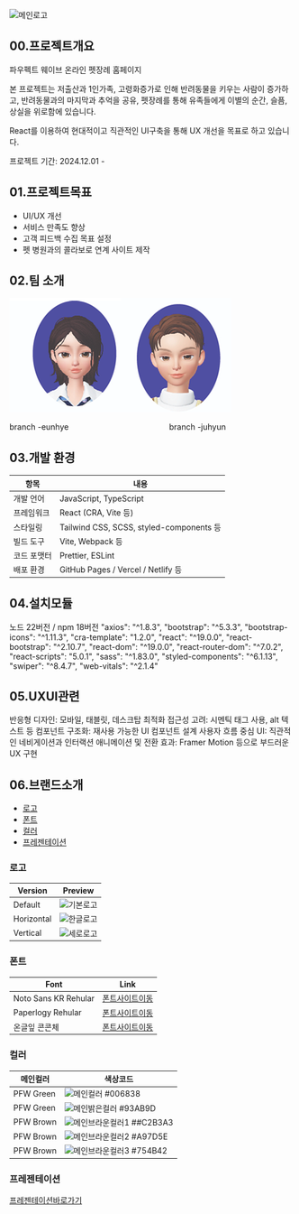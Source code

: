 ![메인로고](https://github.com/juhyun88/pawfectwave_team_react/blob/main/img/icon/%EC%95%84%EC%9D%B4%EC%BD%982.svg)

## 00.프로젝트개요

파우펙트 웨이브 온라인 펫장례 홈페이지

본 프로젝트는 저출산과 1인가족, 고령화증가로 인해 반려동물을 키우는 사람이 증가하고,
반려동물과의 마지막과 추억을 공유, 펫장례를 통해 유족들에게 이별의 순간, 슬픔, 상실을 위로함에 있습니다.

React를 이용하여 현대적이고 직관적인 UI구축을 통해 UX 개선을 목표로 하고 있습니다.

프로젝트 기간: 2024.12.01 - 

## 01.프로젝트목표
+ UI/UX 개선
+ 서비스 만족도 향상
+ 고객 피드백 수집 목표 설정
+ 펫 병원과의 콜라보로 연계 사이트 제작

## 02.팀 소개
![팀](https://github.com/juhyun88/pawfectwave_team_react/blob/main/img/teamface.png)
<div style="display: flex; justify-content: space-between;">
  <span>branch -eunhye</span>
  <span>&nbsp;&nbsp;&nbsp;&nbsp;&nbsp;&nbsp;&nbsp;&nbsp;&nbsp;&nbsp;&nbsp;&nbsp;&nbsp;&nbsp;&nbsp;branch -juhyun</span>
<div style="display: flex; justify-content: space-between;">
</div>
</div>


## 03.개발 환경
| 항목      | 내용 |
|-----------|------|
|개발 언어|	JavaScript, TypeScript|
|프레임워크|	React (CRA, Vite 등)|
|스타일링|	Tailwind CSS, SCSS, styled-components 등|
|빌드 도구|	Vite, Webpack 등|
|코드 포맷터|	Prettier, ESLint|
|배포 환경|	GitHub Pages / Vercel / Netlify 등|

## 04.설치모듈
노드 22버전 / npm 18버전
"axios": "^1.8.3",
    "bootstrap": "^5.3.3",
    "bootstrap-icons": "^1.11.3",
    "cra-template": "1.2.0",
    "react": "^19.0.0",
    "react-bootstrap": "^2.10.7",
    "react-dom": "^19.0.0",
    "react-router-dom": "^7.0.2",
    "react-scripts": "5.0.1",
    "sass": "^1.83.0",
    "styled-components": "^6.1.13",
    "swiper": "^8.4.7",
    "web-vitals": "^2.1.4"

## 05.UXUI관련
반응형 디자인: 모바일, 태블릿, 데스크탑 최적화
접근성 고려: 시멘틱 태그 사용, alt 텍스트 등
컴포넌트 구조화: 재사용 가능한 UI 컴포넌트 설계
사용자 흐름 중심 UI: 직관적인 네비게이션과 인터랙션
애니메이션 및 전환 효과: Framer Motion 등으로 부드러운 UX 구현


## 06.브랜드소개
+ [로고](#로고)
+ [폰트](#폰트)
+ [컬러](#컬러)
+ [프레젠테이션](#프레젠테이션)

### 로고
| Version      | Preview |
|-----------|------|
| Default    |![기본로고](https://github.com/juhyun88/pawfectwave_team_react/blob/main/img/svg/logo.svg)| 
| Horizontal |![한글로고](https://github.com/juhyun88/pawfectwave_team_react/blob/main/img/svg/logo_horizontal.svg)|
| Vertical   |![세로로고](https://github.com/juhyun88/pawfectwave_team_react/blob/main/img/svg/vertical_logo.svg)|

### 폰트
| Font      | Link |
|-----------|------|
|Noto Sans KR  Rehular|[폰트사이트이동](https://fonts.google.com/noto/specimen/Noto+Sans+KR?lang=ko_Kore)| 
|Paperlogy Rehular|[폰트사이트이동](https://noonnu.cc/font_page/1456)|
|온글잎 콘콘체|[폰트사이트이동](https://noonnu.cc/font_page/1546)|

### 컬러
| 메인컬러      | 색상코드 |
|-----------|------|
|PFW Green|![메인컬러](https://github.com/juhyun88/pawfectwave_team_react/blob/main/img/svg/maincolor.svg) #006838| 
|PFW Green|![메인밝은컬러](https://github.com/juhyun88/pawfectwave_team_react/blob/main/img/svg/lightcolor.svg) #93AB9D|
|PFW Brown|![메인브라운컬러1](https://github.com/juhyun88/pawfectwave_team_react/blob/main/img/svg/lightbrown1.svg) ##C2B3A3|
|PFW Brown|![메인브라운컬러2](https://github.com/juhyun88/pawfectwave_team_react/blob/main/img/svg/lightbrown2.svg) #A97D5E|
|PFW Brown|![메인브라운컬러3](https://github.com/juhyun88/pawfectwave_team_react/blob/main/img/svg/lightbrown3.svg) #754B42|

### 프레젠테이션
[프레젠테이션바로가기](https://www.figma.com/design/KjRhD2lZc2SK6LIPEwqjuA/%ED%8C%8C%EC%9A%B0%ED%8E%99%ED%8A%B8-%EC%9B%A8%EC%9D%B4%EB%B8%8C?node-id=253-168&p=f&t=Xf0zXGV45pdHvQiA-0)


